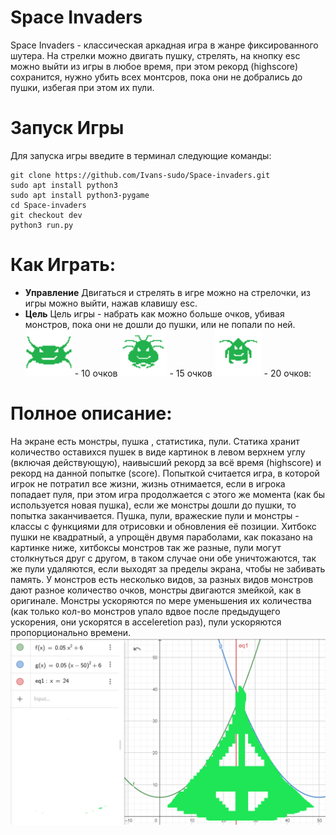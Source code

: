 # Space Invaders
Space Invaders - классическая аркадная игра в жанре фиксированного шутера. На стрелки можно двигать пушку, стрелять, на кнопку esc можно выйти из игры в любое время, при этом рекорд (highscore) сохранится, нужно убить всех монтсров, пока они не добрались до пушки, избегая при этом их пули.
# Запуск Игры
Для запуска игры введите в терминал следующие команды:
```
git clone https://github.com/Ivans-sudo/Space-invaders.git
sudo apt install python3
sudo apt install python3-pygame
cd Space-invaders
git checkout dev
python3 run.py
```
# Как Играть:
- __Управление__
  Двигаться и стрелять в игре можно на стрелочки, из игры можно выйти, нажав клавишу esc.
- __Цель__
  Цель игры - набрать как можно больше очков, убивая монстров, пока они не дошли до пушки, или не попали по ней.
  <img src="textures/m10.png" width="75" float="left"> 
      - 10 очков
  <img src="textures/m15.png" width="75" float="left">
      - 15 очков
  <img src="textures/m20.png" width="75" float="left">
      - 20 очков:
# Полное описание:
  На экране есть монстры, пушка , статистика, пули. Статика хранит количество оставихся пушек в виде картинок в левом верхнем углу (включая действующую), наивысший рекорд за всё время (highscore) и рекорд на данной попытке (score). Попыткой считается игра, в которой игрок не потратил все жизни, жизнь отнимается, если в игрока попадает пуля, при этом игра продолжается с этого же момента (как бы используется новая пушка), если же монстры дошли до пушки, то попытка заканчивается. Пушка, пули, вражеские пули и монстры - классы с функциями для отрисовки и обновления её позиции. Хитбокс пушки не квадратный, а упрощён двумя параболами, как показано на картинке ниже, хитбоксы монстров так же разные, пули могут столкнуться друг с другом, в таком случае они обе уничтожаются, так же пули удаляются, если выходят за пределы экрана, чтобы не забивать память. У монстров есть несколько видов, за разных видов монстров дают разное количество очков, монстры двигаются змейкой, как в оригинале. Монстры ускоряются по мере уменьшения их количества (как только кол-во монстров упало вдвое после предыдущего ускорения, они ускорятся в acceleretion раз), пули ускоряются пропорционально времени.
  <img src="textures/aproximation.png" width="">
